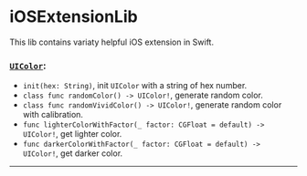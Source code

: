 # iOSExtensionLib
This lib contains variaty helpful iOS extension in Swift.

### [__`UIColor`__](./AExtUIColor.swift):
  - `init(hex: String)`, init `UIColor` with a string of hex number.
  - `class func randomColor() -> UIColor!`, generate random color.
  - `class func randomVividColor() -> UIColor!`, generate random color with calibration.
  - `func lighterColorWithFactor(_ factor: CGFloat = default) -> UIColor!`, get lighter color.
  - `func darkerColorWithFactor(_ factor: CGFloat = default) -> UIColor!`, get darker color.

-----
